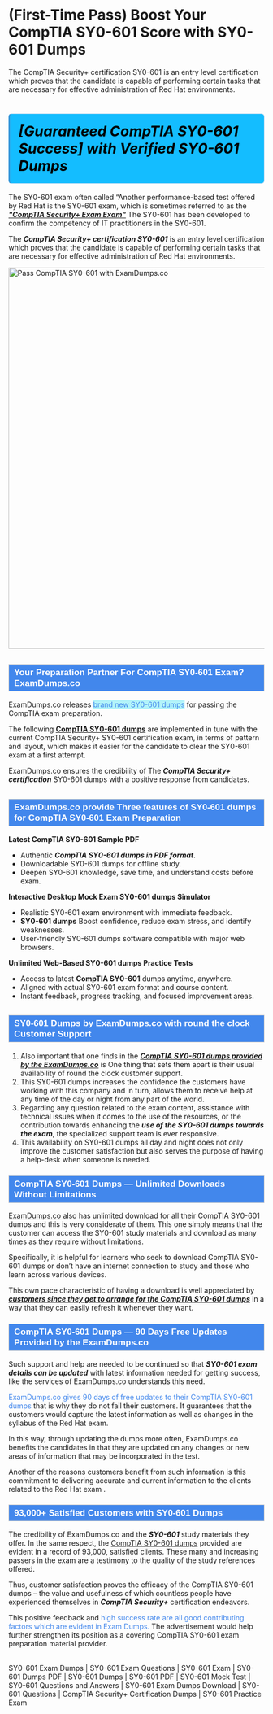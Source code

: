 # (First-Time Pass) Boost Your CompTIA SY0-601 Score with SY0-601 Dumps
The CompTIA Security+ certification SY0-601 is an entry level certification which proves that the candidate is capable of performing certain tasks that are necessary for effective administration of Red Hat environments.
    	               <h1><strong><span style="display: block; color: #000000; background: #14BDFF; border: 0.5px solid #AED6F1; border-left: 3px solid #3498DB; padding: .6em; border-radius: 6px;">             <em>[Guaranteed CompTIA SY0-601 Success] with Verified SY0-601 Dumps</em>             </span></strong></h1>            <p>The SY0-601 exam often called “Another performance-based test offered by Red Hat is the SY0-601 exam, which is sometimes referred to as the <strong><u><i>"CompTIA Security+ Exam Exam"</i></u></strong> The SY0-601 has been developed to confirm the competency of IT practitioners in the SY0-601.</p>            <p>The <strong><i>CompTIA Security+ certification SY0-601</i></strong> is an entry level certification which proves that the candidate is capable of performing certain tasks that are necessary for effective administration of Red Hat environments.</p>                       <p><a href="https://www.examdumps.co/"><img src="https://www.examdumps.co//images/banners/big-sale-20-percent-discount-offer-examdumps.jpg" class="postImage" alt="Pass CompTIA SY0-601 with ExamDumps.co" width="750"></a></p>                        <h2 style="background: #4287ec; border: 1px solid #cccccc; padding: 5px 10px;">                <span style="color: #ffffff;">                    <span style="font-size: 11pt;">                        <span style="line-height: normal;">                            <span style="font-family: Calibri,sans-serif;">                                <strong>                                    <span style="font-size: 13.0pt;">Your Preparation Partner For CompTIA SY0-601 Exam? ExamDumps.co</span>                                </strong>                            </span>                        </span>                    </span>                </span>            </h2>            <p>ExamDumps.co releases <span style="background: #b2f3f9; color: #4287ec;">brand new SY0-601 dumps</span> for passing the CompTIA exam preparation. </p>            <p>The following <strong><a href="https://www.examdumps.co/sy0-601-exam-dumps.html">CompTIA SY0-601 dumps</a></strong> are implemented in tune with the current CompTIA Security+ SY0-601 certification exam, in terms of pattern and layout, which makes it easier for the candidate to clear the SY0-601 exam at a first attempt. </p>            <p>ExamDumps.co ensures the credibility of The <strong><i>CompTIA Security+ certification</i></strong> SY0-601 dumps with a positive response from candidates.</p>                        <h2 style="background: #4287ec; border: 1px solid #cccccc; padding: 5px 10px;">                <span style="color: #ffffff;">                    <span style="font-size: 11pt;">                        <span style="line-height: normal;">                            <span style="font-family: Calibri,sans-serif;">                                <strong>                                    <span style="font-size: 13.0pt;">ExamDumps.co provide Three features of SY0-601 dumps for CompTIA SY0-601 Exam Preparation</span>                                </strong>                            </span>                        </span>                    </span>                </span>            </h2>            <p><strong>Latest CompTIA SY0-601 Sample PDF</strong> </p>            <ul>                <li>Authentic <strong><i>CompTIA SY0-601 dumps in PDF format</i></strong>.</li>                <li>Downloadable SY0-601 dumps for offline study.</li>                <li>Deepen SY0-601  knowledge, save time, and understand costs before exam.</li>            </ul>            <p><strong>Interactive Desktop Mock Exam SY0-601 dumps Simulator</strong></p>            <ul>                <li>Realistic SY0-601 exam environment with immediate feedback.</li>                <li><strong>SY0-601 dumps</strong> Boost confidence, reduce exam stress, and identify weaknesses.</li>                <li>User-friendly SY0-601 dumps software compatible with major web browsers.</li>            </ul>            <p><strong>Unlimited Web-Based SY0-601 dumps Practice Tests</strong></p>            <ul>                <li>Access to latest <strong>CompTIA SY0-601</strong> dumps anytime, anywhere.</li>                <li>Aligned with actual SY0-601 exam format and course content.</li>                <li>Instant feedback, progress tracking, and focused improvement areas.</li>            </ul>                       <h2 style="background: #4287ec; border: 1px solid #cccccc; padding: 5px 10px;">                <span style="color: #ffffff;"><span style="font-size: 11pt;">                    <span style="line-height: normal;">                        <span style="font-family: Calibri,sans-serif;">                            <strong>                                <span style="font-size: 13.0pt;">SY0-601 Dumps by ExamDumps.co with round the clock Customer Support </span>                            </strong>                        </span>                    </span></span>                </span>            </h2>            <ol>                <li>Also important that one finds in the <strong><u><i>CompTIA SY0-601 dumps provided by the ExamDumps.co</i></u></strong> is One thing that sets them apart is their usual availability of round the clock customer support. </li>                <li>This SY0-601 dumps increases the confidence the customers have working with this company and in turn, allows them to receive help at any time of the day or night from any part of the world. </li>                <li>Regarding any question related to the exam content, assistance with technical issues when it comes to the use of the resources, or the contribution towards enhancing the <strong><i>use of the SY0-601 dumps towards the exam</i></strong>, the specialized support team is ever responsive. </li>                <li>This availability on SY0-601 dumps all day and night does not only improve the customer satisfaction but also serves the purpose of having a help-desk when someone is needed.</li>                            </ol>            <h3 style="background: #4287ec; border: 1px solid #cccccc; padding: 5px 10px;">                <span style="color: #ffffff;">                    <span style="font-size: 11pt;">                        <span style="line-height: normal;">                            <span style="font-family: Calibri,sans-serif;">                                <strong>                                    <span style="font-size: 13.0pt;">CompTIA SY0-601 Dumps — Unlimited Downloads Without Limitations</span>                                </strong>                            </span>                        </span>                    </span>                </span>            </h3>                        <p><a href="https://www.examdumps.co/">ExamDumps.co</a> also has unlimited download for all their CompTIA SY0-601 dumps and this is very considerate of them. This one simply means that the customer can access the SY0-601 study materials and download as many times as they require without limitations. </p>            <p>Specifically, it is helpful for learners who seek to download CompTIA SY0-601 dumps or don’t have an internet connection to study and those who learn across various devices. </p>            <p>This own pace characteristic of having a download is well appreciated by <strong><u><i>customers since they get to arrange for the CompTIA SY0-601 dumps</i></u></strong> in a way that they can easily refresh it whenever they want.</p>                       <h3 style="background: #4287ec; border: 1px solid #cccccc; padding: 5px 10px;">                <span style="color: #ffffff;">                    <span style="font-size: 11pt;">                        <span style="line-height: normal;">                            <span style="font-family: Calibri,sans-serif;">                                <strong>                                    <span style="font-size: 13.0pt;">CompTIA SY0-601 Dumps — 90 Days Free Updates Provided by the ExamDumps.co</span>                                </strong>                            </span>                        </span>                    </span>                </span>            </h3>            <p>Such support and help are needed to be continued so that  <strong><i>SY0-601 exam details can be updated</i></strong> with latest information needed for getting success, like the services of ExamDumps.co understands this need. </p>            <p><span style="color: #4287ec">ExamDumps.co gives 90 days of free updates to their CompTIA SY0-601 dumps</span> that is why they do not fail their customers. It guarantees that the customers would capture the latest information as well as changes in the syllabus of the Red Hat exam.</p>            <p>In this way, through updating the dumps more often, ExamDumps.co benefits the candidates in that they are updated on any changes or new areas of information that may be incorporated in the test. </p>            <p>Another of the reasons customers benefit from such information is this commitment to delivering accurate and current information to the clients related to the Red Hat exam .</p>                       <h3 style="background: #4287ec; border: 1px solid #cccccc; padding: 5px 10px;">                <span style="color: #ffffff;">                    <span style="font-size: 11pt;">                        <span style="line-height: normal;">                            <span style="font-family: Calibri,sans-serif;">                                <strong>                                    <span style="font-size: 13.0pt;">93,000+ Satisfied Customers with SY0-601 Dumps</span>                                </strong>                            </span>                        </span>                    </span>                </span>            </h3>            <p>The credibility of ExamDumps.co and the <strong><i>SY0-601</i></strong> study materials they offer. In the same respect, the <a href="https://www.getbraindumps.com/">CompTIA SY0-601 dumps</a> provided are evident in a record of 93,000, satisfied clients. These many and increasing passers in the exam are a testimony to the quality of the study references offered. </p>            <p>Thus, customer satisfaction proves the efficacy of the CompTIA SY0-601 dumps – the value and usefulness of which countless people have experienced themselves in <strong><i>CompTIA Security+</i></strong> certification endeavors. </p>            <p>This positive feedback and <span style="color: #4287ec">high success rate are all good contributing factors which are evident in Exam Dumps.</span> The advertisement would help further strengthen its position as a covering CompTIA SY0-601 exam preparation material provider.</p>                    
                    SY0-601 Exam Dumps | SY0-601 Exam Questions | SY0-601 Exam | SY0-601 Dumps PDF | SY0-601 Dumps | SY0-601 PDF | SY0-601 Mock Test | SY0-601 Questions and Answers | SY0-601 Exam Dumps Download | SY0-601 Questions | CompTIA Security+ Certification Dumps | SY0-601 Practice Exam

